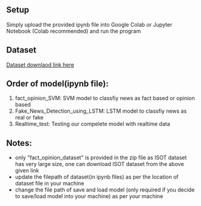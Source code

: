 ## Setup
Simply upload the provided ipynb file into Google Colab or Jupyter Notebook (Colab recommended) and run the program 

## Dataset
[Dataset downlaod link here](https://www.uvic.ca/ecs/ece/isot/datasets/fake-news/index.php)

## Order of model(ipynb file):
1. fact_opinion_SVM: SVM model to classfiy news as fact based or opinion based
2. Fake_News_Detection_using_LSTM: LSTM model to classfiy news as real or fake
3. Realtime_test: Testing our compelete model with realtime data

## Notes:
- only "fact_opinion_dataset" is provided in the zip file as ISOT dataset has very large size, one can download ISOT dataset from the above given link
- update the filepath of dataset(in ipynb files) as per the location of dataset file in your machine
- change the file path of save and load model (only required if you decide to save/load model into your machine) as per your machine